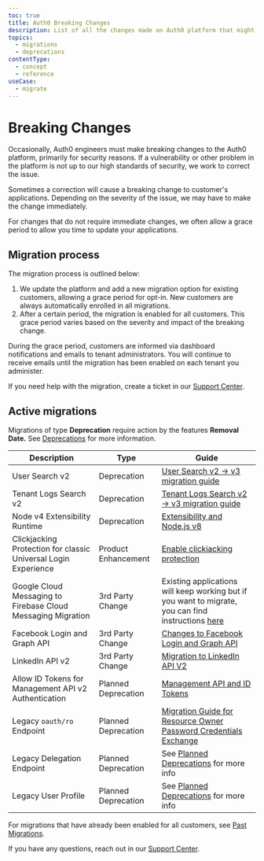 ```yaml
---
toc: true
title: Auth0 Breaking Changes
description: List of all the changes made on Auth0 platform that might affect customers
topics:
  - migrations
  - deprecations
contentType:
  - concept
  - reference
useCase:
  - migrate
---
```


# Breaking Changes

Occasionally, Auth0 engineers must make breaking changes to the Auth0 platform, primarily for security reasons. If a vulnerability or other problem in the platform is not up to our high standards of security, we work to correct the issue.

Sometimes a correction will cause a breaking change to customer's applications. Depending on the severity of the issue, we may have to make the change immediately.

For changes that do not require immediate changes, we often allow a grace period to allow you time to update your applications.

## Migration process

The migration process is outlined below:

1. We update the platform and add a new migration option for existing customers, allowing a grace period for opt-in. New customers are always automatically enrolled in all migrations.
2. After a certain period, the migration is enabled for all customers. This grace period varies based on the severity and impact of the breaking change.

During the grace period, customers are informed via dashboard notifications and emails to tenant administrators. You will continue to receive emails until the migration has been enabled on each tenant you administer.

If you need help with the migration, create a ticket in our [Support Center](${env.DOMAIN_URL_SUPPORT}).

## Active migrations

Migrations of type **Deprecation** require action by the features **Removal Date.** See [Deprecations](/deprecations) for more information.

| Description | Type | Guide |
| - | - | - |
| User Search v2 | Deprecation | [User Search v2 -> v3 migration guide](/users/search/v3/migrate-search-v2-v3) |
| Tenant Logs Search v2 | Deprecation | [Tenant Logs Search v2 -> v3 migration guide](/logs/migrate-logs-v2-v3) |
| Node v4 Extensibility Runtime | Deprecation | [Extensibility and Node.js v8](/migrations/guides/extensibility-node8) |
| Clickjacking Protection for classic Universal Login Experience | Product Enhancement | [Enable clickjacking protection](/migrations/guides/clickjacking-protection) |
| Google Cloud Messaging to Firebase Cloud Messaging Migration | 3rd Party Change | Existing applications will keep working but if you want to migrate, you can find instructions [here](/migrations/guides/google_cloud_messaging) |
| Facebook Login and Graph API | 3rd Party Change | [Changes to Facebook Login and Graph API](/migrations/guides/facebook-graph-api-deprecation) |
| LinkedIn API v2 | 3rd Party Change | [Migration to LinkedIn API V2](/migrations/guides/linkedin-api-deprecation) |
| Allow ID Tokens for Management API v2 Authentication | Planned Deprecation | [Management API and ID Tokens](/migrations/guides/calling-api-with-idtokens) |
| Legacy `oauth/ro` Endpoint | Planned Deprecation | [Migration Guide for Resource Owner Password Credentials Exchange](/migrations/guides/migration-oauthro-oauthtoken) |
| Legacy Delegation Endpoint | Planned Deprecation | See [Planned Deprecations](/deprecations/planned-deprecations) for more info |
| Legacy User Profile | Planned Deprecation | See [Planned Deprecations](/deprecations/planned-deprecations) for more info |

For migrations that have already been enabled for all customers, see [Past Migrations](/migrations/past-migrations).

If you have any questions, reach out in our [Support Center](${env.DOMAIN_URL_SUPPORT}).
